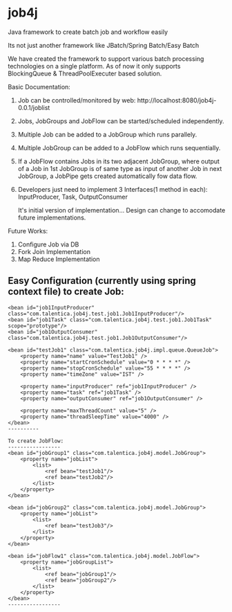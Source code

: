 job4j
=====

Java framework to create batch job and workflow easily 

Its not just another framework like JBatch/Spring Batch/Easy Batch

We have created the framework to support various batch processing technologies on a single platform.
As of now it only supports BlockingQueue & ThreadPoolExecuter based solution.

Basic Documentation:
1. Job can be controlled/monitored by web: http://localhost:8080/job4j-0.0.1/joblist
2. Jobs, JobGroups and JobFlow can be started/scheduled independently.
3. Multiple Job can be added to a JobGroup which runs parallely.
4. Multiple JobGroup can be added to a JobFlow which runs sequentially.
5. If a JobFlow contains Jobs in its two adjacent JobGroup, where output of a Job in 1st JobGroup is of same type as input of another Job in next JobGroup, a JobPipe gets created automatically fow data flow.  
6. Developers just need to implement 3 Interfaces(1 method in each): InputProducer, Task, OutputConsumer
		
	It's initial version of implementation...
	Design can change to accomodate future implementations.

Future Works:
1. Configure Job via DB
2. Fork Join Implementation
3. Map Reduce Implementation

Easy Configuration (currently using spring context file) to create Job:
----------
    <bean id="job1InputProducer" class="com.talentica.job4j.test.job1.Job1InputProducer"/>
    <bean id="job1Task" class="com.talentica.job4j.test.job1.Job1Task" scope="prototype"/>
    <bean id="job1OutputConsumer" class="com.talentica.job4j.test.job1.Job1OutputConsumer"/> 
 	
  	<bean id="testJob1" class="com.talentica.job4j.impl.queue.QueueJob">
	  	<property name="name" value="TestJob1" />
		<property name="startCronSchedule" value="0 * * * *" />
		<property name="stopCronSchedule" value="55 * * * *" />				
		<property name="timeZone" value="IST" />
		
  		<property name="inputProducer" ref="job1InputProducer" />		
	  	<property name="task" ref="job1Task" />
		<property name="outputConsumer" ref="job1OutputConsumer" />	
		
	  	<property name="maxThreadCount" value="5" />
  		<property name="threadSleepTime" value="4000" />
	</bean>
	----------
	
	To create JobFlow:
	-----------------
	<bean id="jobGroup1" class="com.talentica.job4j.model.JobGroup">
		<property name="jobList">
			<list>
				<ref bean="testJob1"/>
				<ref bean="testJob2"/>
			</list>
		</property>
	</bean>
	
	<bean id="jobGroup2" class="com.talentica.job4j.model.JobGroup">
		<property name="jobList">
			<list>
				<ref bean="testJob3"/>
			</list>
		</property>
	</bean>
	
	<bean id="jobFlow1" class="com.talentica.job4j.model.JobFlow">
		<property name="jobGroupList">
			<list>
				<ref bean="jobGroup1"/>
				<ref bean="jobGroup2"/>
			</list>
		</property>
	</bean>
	-----------------
		
		
